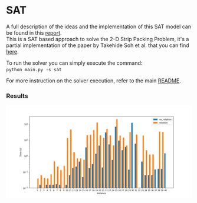 # SAT
A full description of the ideas and the implementation of this SAT model can be found in this [report](./SAT_report.pdf).\
This is a SAT based approach to solve the 2-D Strip Packing Problem, it's a partial implementation of the paper by 
Takehide Soh et al. that you can find [here](https://www.researchgate.net/publication/220445013_A_SAT-based_Method_for_Solving_the_Two-dimensional_Strip_Packing_Problem).

To run the solver you can simply execute the command:<br>
<code>python main.py -s sat</code>

For more instruction on the solver execution, refer to the main [README](../README.md).

### Results
![Result](./out/times_plot.png)
